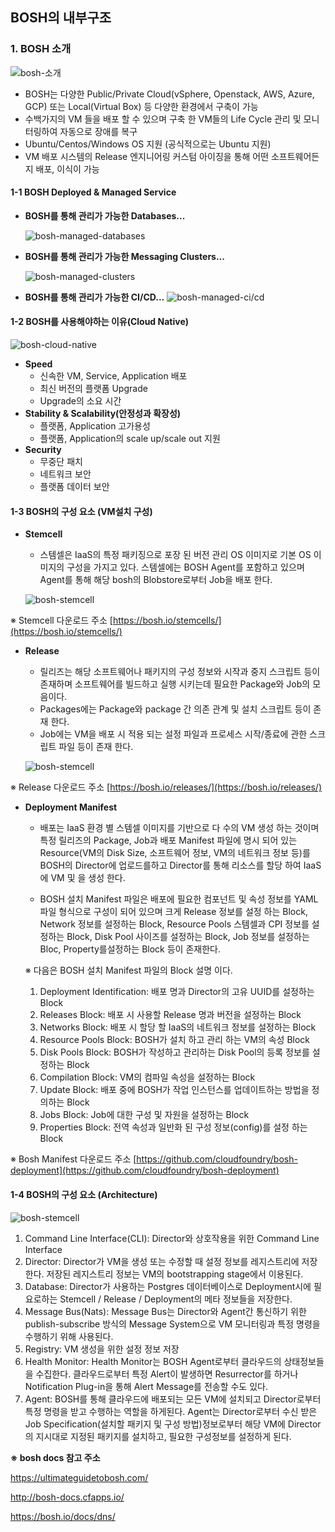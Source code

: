 
## **BOSH의 내부구조**

### **1.  BOSH 소개**

![bosh-소개][bosh-image-0]

 - BOSH는 다양한 Public/Private Cloud(vSphere, Openstack, AWS, Azure, GCP) 또는 Local(Virtual Box) 등 다양한 환경에서 구축이 가능
 - 수백가지의 VM 들을 배포 할 수 있으며 구축 한 VM들의  Life Cycle 관리 및 모니터링하여 자동으로 장애를 복구
 -  Ubuntu/Centos/Windows OS 지원 (공식적으로는 Ubuntu 지원)
 -  VM 배포 시스템의 Release 엔지니어링 커스텀 아이징을 통해 어떤 소프트웨어든지 배포, 이식이 가능
 
#### **1-1 BOSH Deployed & Managed Service**

- **BOSH를 통해 관리가 가능한 Databases...**

  ![bosh-managed-databases][bosh-image-1]
  
- **BOSH를 통해 관리가 가능한 Messaging Clusters...**
 
  ![bosh-managed-clusters][bosh-image-2]
  
- **BOSH를 통해 관리가 가능한 CI/CD...**
   ![bosh-managed-ci/cd][bosh-image-3]

#### **1-2 BOSH를 사용해야하는 이유(Cloud Native)**

![bosh-cloud-native][bosh-image-7]

- **Speed**
	 - 신속한 VM, Service, Application 배포
	 - 최신 버전의 플랫폼 Upgrade
	 - Upgrade의 소요 시간
- **Stability & Scalability(안정성과 확장성)**
	- 플랫폼, Application 고가용성
	- 플랫폼, Application의 scale up/scale out 지원
- **Security**
	- 무중단 패치
	- 네트워크 보안
	- 플랫폼 데이터 보안

#### **1-3 BOSH의 구성 요소 (VM설치 구성)**

- **Stemcell**
	-  스템셀은 IaaS의 특정 패키징으로 포장 된 버전 관리 OS 이미지로 기본 OS 이미지의 구성을 가지고 있다. 스템셀에는 BOSH Agent를 포함하고 있으며 Agent를 통해 해당 bosh의 Blobstore로부터 Job을 배포 한다.
	
	![bosh-stemcell][bosh-image-4]
	
※ Stemcell 다운로드 주소
	[https://bosh.io/stemcells/](https://bosh.io/stemcells/)
	
- **Release**
	- 릴리즈는 해당 소프트웨어나 패키지의 구성 정보와 시작과 중지 스크립트 등이 존재하며 소프트웨어를 빌드하고 실행 시키는데 필요한 Package와 Job의 모음이다.
	-   Packages에는 Package와 package 간 의존 관계 및 설치 스크립트 등이 존재 한다.
	-   Job에는 VM을 배포 시 적용 되는 설정 파일과 프로세스 시작/종료에 관한 스크립트 파일 등이 존재 한다.
	
	![bosh-stemcell][bosh-image-5]
	
※ Release 다운로드 주소
	[https://bosh.io/releases/](https://bosh.io/releases/)
	
- **Deployment Manifest**
	- 배포는 IaaS 환경 별 스템셀 이미지를 기반으로 다 수의 VM 생성 하는 것이며 특정 릴리즈의 Package, Job과 배포 Manifest 파일에 명시 되어 있는 Resource(VM의 Disk Size, 소프트웨어 정보, VM의 네트워크 정보 등)를 BOSH의 Director에 업로드를하고 Director를 통해 리소스를 할당 하여 IaaS에 VM 및 을 생성 한다.

	- BOSH 설치 Manifest 파일은 배포에 필요한 컴포넌트 및 속성 정보를 YAML 파일 형식으로 구성이 되어 있으며 크게 Release 정보를 설정 하는 Block, Network 정보를 설정하는 Block, Resource Pools 스템셀과 CPI 정보를 설정하는 Block, Disk Pool 사이즈를 설정하는 Block, Job 정보를 설정하는 Bloc, Property를설정하는 Block 등이 존재한다.

	※ 다음은 BOSH 설치 Manifest 파일의 Block 설명 이다.

	1.  Deployment Identification: 배포 명과 Director의 고유 UUID를 설정하는 Block
	2.  Releases Block: 배포 시 사용할 Release 명과 버전을 설정하는 Block
	3.  Networks Block: 배포 시 할당 할 IaaS의 네트워크 정보를 설정하는 Block
	4.  Resource Pools Block: BOSH가 설치 하고 관리 하는 VM의 속성 Block
	5.  Disk Pools Block: BOSH가 작성하고 관리하는 Disk Pool의 등록 정보를 설정하는 Block
	6.  Compilation Block: VM의 컴파일 속성을 설정하는 Block
	7.  Update Block: 배포 중에 BOSH가 작업 인스턴스를 업데이트하는 방법을 정의하는 Block
	8.  Jobs Block: Job에 대한 구성 및 자원을 설정하는 Block
	9.  Properties Block: 전역 속성과 일반화 된 구성 정보(config)를 설정 하는 Block

※ Bosh Manifest 다운로드 주소
   [https://github.com/cloudfoundry/bosh-deployment](https://github.com/cloudfoundry/bosh-deployment)  

 #### **1-4 BOSH의 구성 요소 (Architecture)**
![bosh-stemcell][bosh-image-6]

1.  Command Line Interface(CLI): Director와 상호작용을 위한 Command Line Interface
2.  Director: Director가 VM을 생성 또는 수정할 때 설정 정보를 레지스트리에 저장한다. 저장된 레지스트리 정보는 VM의 bootstrapping stage에서 이용된다.
3.  Database: Director가 사용하는 Postgres 데이터베이스로 Deployment시에 필요로하는 Stemcell / Release / Deployment의 메타 정보들을 저장한다.
4.  Message Bus(Nats): Message Bus는 Director와 Agent간 통신하기 위한 publish-subscribe 방식의 Message System으로 VM 모니터링과 특정 명령을 수행하기 위해 사용된다.
5.  Registry: VM 생성을 위한 설정 정보 저장
6.  Health Monitor: Health Monitor는 BOSH Agent로부터 클라우드의 상태정보들을 수집한다. 클라우드로부터 특정 Alert이 발생하면 Resurrector를 하거나 Notification Plug-in을 통해 Alert Message를 전송할 수도 있다.
7.  Agent:  BOSH를 통해 클라우드에 배포되는 모든 VM에 설치되고 Director로부터 특정 명령을 받고 수행하는 역할을 하게된다. Agent는 Director로부터 수신 받은 Job Specification(설치할 패키지 및 구성 방법)정보로부터 해당 VM에 Director의 지시대로 지정된 패키지를 설치하고, 필요한 구성정보를 설정하게 된다.

**※ bosh docs 참고 주소**

https://ultimateguidetobosh.com/

http://bosh-docs.cfapps.io/

https://bosh.io/docs/dns/

[bosh-image-0]:./images/bosh-image-0.png
[bosh-image-1]:./images/bosh-image-1.png
[bosh-image-2]:./images/bosh-image-2.png
[bosh-image-3]:./images/bosh-image-3.png
[bosh-image-4]:./images/bosh-image-4.png
[bosh-image-5]:./images/bosh-image-5.png
[bosh-image-6]:./images/bosh-image-6.png
[bosh-image-7]:./images/bosh-image-7.png
